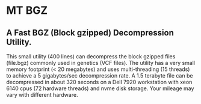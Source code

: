 MT BGZ
========
A Fast BGZ (Block gzipped) Decompression Utility.
-------------------------------------------------


This small utility (400 lines) can decompress the block gzipped files (file.bgz) commonly used in genetics 
(VCF files). The utility has a very small memory footprint (< 20 megabytes) and uses multi-threading 
(15 threads) to achieve a 5 gigabytes/sec decompression rate. A 1.5 terabyte file can be decompressed 
in about 320 seconds on a Dell 7920 workstation with xeon 6140 cpus (72 hardware threads) and nvme disk storage. 
Your mileage may vary with different hardware.